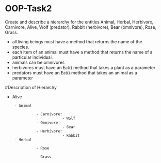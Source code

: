# OOP-Task2

Create and describe a hierarchy for the entities Animal, Herbal, Herbivore, Carnivore, Alive, Wolf (predator), Rabbit (herbivore), Bear (omnivore), Rose, Grass.

 - all living beings must have a method that returns the name of the species.
 - each item of an animal must have a method that returns the name of a particular individual.
 - animals can be omnivores
 - herbivores must have an Eat() method that takes a plant as a parameter
 - predators must have an Eat() method that takes an animal as a parameter
 
 
 #Description of Hierarchy
 
   -  Alive
      
           - Animal

                     - Carnivore:
                                 - Wolf
                     - Omnivore:
                                 - Bear
                     - Herbivore:
                                 - Rabbit
           - Herbal

                     - Rose

                     - Grass

